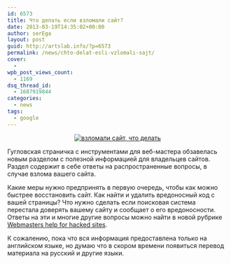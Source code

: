 ```yaml
---
id: 6573
title: Что делать если взломали сайт?
date: 2013-03-19T14:35:02+00:00
author: serEga
layout: post
guid: http://artslab.info/?p=6573
permalink: /news/chto-delat-esli-vzlomali-sajt/
cover:
  -
wpb_post_views_count:
  - 1169
dsq_thread_id:
  - 1687919844
categories:
  - news
tags:
  - google
---
```

<center>
  <a href="http://googledrive.com/host/0B9lHVSSSdxdxd0hjdUdmRzY3Tjg/esli_vzlomali_sait.jpg"><img src="http://googledrive.com/host/0B9lHVSSSdxdxd0hjdUdmRzY3Tjg/esli_vzlomali_sait-300x158.jpg" alt="взломали сайт, что делать" class="aligncenter size-medium wp-image-6588" srcset="http://googledrive.com/host/0B9lHVSSSdxdxd0hjdUdmRzY3Tjg/esli_vzlomali_sait-300x158.jpg 300w, http://googledrive.com/host/0B9lHVSSSdxdxd0hjdUdmRzY3Tjg/esli_vzlomali_sait-1024x540.jpg 1024w, http://googledrive.com/host/0B9lHVSSSdxdxd0hjdUdmRzY3Tjg/esli_vzlomali_sait.jpg 1028w" sizes="(max-width: 300px) 100vw, 300px" /></a>
</center>

Гугловская страничка с инструментами для веб-мастера обзавелась новым разделом с полезной информацией для владельцев сайтов. Раздел содержит в себе ответы на распространенные вопросы, в случае взлома вашего сайта.

Какие меры нужно предпринять в первую очередь, чтобы как можно быстрее восстановить сайт. Как найти и удалить вредоносный код с вашей страницы? Что нужно сделать если поисковая система перестала доверять вашему сайту и сообщает о его вредоносности. Ответы на эти и многие другие вопросы можно найти в новой рубрике [Webmasters help for hacked sites](http://www.google.com/webmasters/hacked/).

<center>
</center>

К сожалению, пока что вся информация предоставлена только на английском языке, но думаю что в скором времени появиться перевод материала на русский и другие языки.